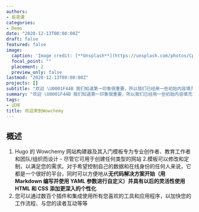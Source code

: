 ```yaml
---
authors:
- 吳恩達
categories:
- Demo
date: "2020-12-13T00:00:00Z"
draft: false
featured: false
image:
  caption: 'Image credit: [**Unsplash**](https://unsplash.com/photos/CpkOjOcXdUY)'
  focal_point: ""
  placement: 2
  preview_only: false
lastmod: "2020-12-13T00:00:00Z"
projects: []
subtitle: "欢迎 \U0001F44B 我们知道第一印象很重要，所以我们已经用一些初始内容填充您的新站点，以帮助您熟悉一切都很快。"
summary: "欢迎 \U0001F44B 我们知道第一印象很重要，所以我们已经用一些初始内容填充您的新站点，以帮助您熟悉一切都很快。"
tags:
- 试样
title: 欢迎来到Wowchemy
---
```


## 概述

1. Hugo 的 Wowchemy 网站构建器及其入门模板专为专业创作者、教育工作者和团队/组织而设计 - 尽管它可用于创建任何类型的网站
2.模板可以修改和定制，以满足您的需求。对于希望控制自己的数据和在线身份的任何人来说，它都是一个很好的平台，同时可以方便地从**无代码解决方案开始（用 Markdown 编写并使用 YAML 参数进行自定义）**并具有**以后的灵活性使用 HTML 和 CSS 添加更深入的个性化**
3. 您可以通过数百个插件和集成使用所有您喜欢的工具和应用程序，以加快您的工作流程、与您的读者互动等等


